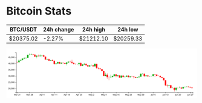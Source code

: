 # Bitcoin Stats

BTC/USDT|24h change|24h high|24h low|
|---|---|---|---|
|$20375.02|-2.27%|$21212.10|$20259.33|

<img src="./chart.svg">

